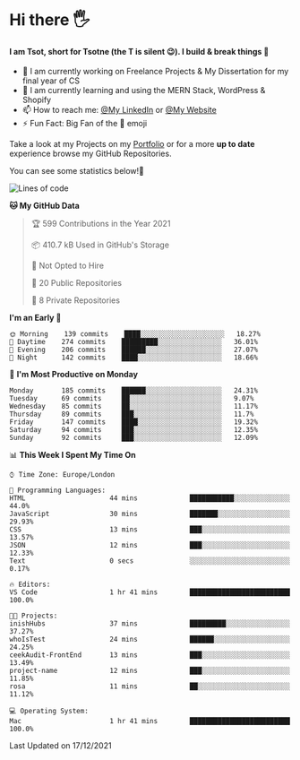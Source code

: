 # Hi there :raised_hand_with_fingers_splayed:
#### I am Tsot, short for Tsotne (the T is silent :wink:). I build & break things :space_invader:
- :telescope: I am currently working on Freelance Projects & My Dissertation for my final year of CS
- :seedling: I am currently learning and using the MERN Stack, WordPress & Shopify
- :mailbox: How to reach me: [@My LinkedIn](https://www.linkedin.com/in/tsotne-gvadzabia/) or [@My Website](https://tsotnegvadzabia.me/contact)
- :zap: Fun Fact: Big Fan of the :space_invader: emoji

Take a look at my Projects on my [Portfolio](https://tsotne.co.uk/) or for a more **up to date** experience browse my GitHub Repositories.

You can see some statistics below!:space_invader:
<!--START_SECTION:waka-->
![Lines of code](https://img.shields.io/badge/From%20Hello%20World%20I%27ve%20Written-2%20Million%20lines%20of%20code-blue)

**🐱 My GitHub Data** 

> 🏆 599 Contributions in the Year 2021
 > 
> 📦 410.7 kB Used in GitHub's Storage 
 > 
> 🚫 Not Opted to Hire
 > 
> 📜 20 Public Repositories 
 > 
> 🔑 8 Private Repositories  
 > 
**I'm an Early 🐤** 

```text
🌞 Morning    139 commits    ████░░░░░░░░░░░░░░░░░░░░░   18.27% 
🌆 Daytime    274 commits    █████████░░░░░░░░░░░░░░░░   36.01% 
🌃 Evening    206 commits    ██████░░░░░░░░░░░░░░░░░░░   27.07% 
🌙 Night      142 commits    ████░░░░░░░░░░░░░░░░░░░░░   18.66%

```
📅 **I'm Most Productive on Monday** 

```text
Monday       185 commits    ██████░░░░░░░░░░░░░░░░░░░   24.31% 
Tuesday      69 commits     ██░░░░░░░░░░░░░░░░░░░░░░░   9.07% 
Wednesday    85 commits     ██░░░░░░░░░░░░░░░░░░░░░░░   11.17% 
Thursday     89 commits     ███░░░░░░░░░░░░░░░░░░░░░░   11.7% 
Friday       147 commits    ████░░░░░░░░░░░░░░░░░░░░░   19.32% 
Saturday     94 commits     ███░░░░░░░░░░░░░░░░░░░░░░   12.35% 
Sunday       92 commits     ███░░░░░░░░░░░░░░░░░░░░░░   12.09%

```


📊 **This Week I Spent My Time On** 

```text
⌚︎ Time Zone: Europe/London

💬 Programming Languages: 
HTML                     44 mins             ███████████░░░░░░░░░░░░░░   44.0% 
JavaScript               30 mins             ███████░░░░░░░░░░░░░░░░░░   29.93% 
CSS                      13 mins             ███░░░░░░░░░░░░░░░░░░░░░░   13.57% 
JSON                     12 mins             ███░░░░░░░░░░░░░░░░░░░░░░   12.33% 
Text                     0 secs              ░░░░░░░░░░░░░░░░░░░░░░░░░   0.17%

🔥 Editors: 
VS Code                  1 hr 41 mins        █████████████████████████   100.0%

🐱‍💻 Projects: 
inishHubs                37 mins             █████████░░░░░░░░░░░░░░░░   37.27% 
whoIsTest                24 mins             ██████░░░░░░░░░░░░░░░░░░░   24.25% 
ceekAudit-FrontEnd       13 mins             ███░░░░░░░░░░░░░░░░░░░░░░   13.49% 
project-name             12 mins             ███░░░░░░░░░░░░░░░░░░░░░░   11.85% 
rosa                     11 mins             ██░░░░░░░░░░░░░░░░░░░░░░░   11.12%

💻 Operating System: 
Mac                      1 hr 41 mins        █████████████████████████   100.0%

```


 Last Updated on 17/12/2021
<!--END_SECTION:waka-->
